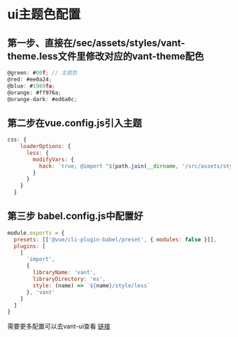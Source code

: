 # ui主题色配置

## 第一步、直接在/sec/assets/styles/vant-theme.less文件里修改对应的vant-theme配色

```js
@green: #00f; // 主题色
@red: #ee0a24;
@blue: #1989fa;
@orange: #ff976a;
@orange-dark: #ed6a0c;
```

## 第二步在vue.config.js引入主题

```js
css: {
    loaderOptions: {
      less: {
        modifyVars: {
          hack: `true; @import "${path.join(__dirname, '/src/assets/styles/vant-theme.less')}";`
        }
      }
    }
  }
```

## 第三步 babel.config.js中配置好

```js
module.exports = {
  presets: [['@vue/cli-plugin-babel/preset', { modules: false }]],
  plugins: [
    [
      'import',
      {
        libraryName: 'vant',
        libraryDirectory: 'es',
        style: (name) => `${name}/style/less`
      }, 'vant'
    ]
  ]
}
```

需要更多配置可以去vant-ui查看
[链接](https://github.com/youzan/vant/blob/dev/src/style/var.less)
